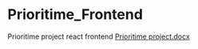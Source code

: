 # Prioritime_Frontend
 Prioritime project react frontend
[Prioritime project.docx](https://github.com/user-attachments/files/16525265/Prioritime.project.docx)

